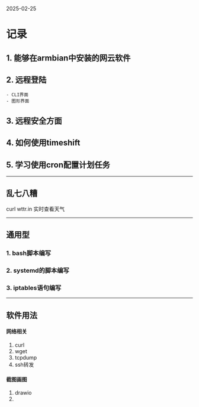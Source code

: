 2025-02-25
# 记录
## 1. 能够在armbian中安装的网云软件
## 2. 远程登陆
    - CLI界面
    - 图形界面
## 3. 远程安全方面
## 4. 如何使用timeshift
## 5. 学习使用cron配置计划任务

---
## 乱七八糟
curl wttr.in 实时查看天气

---
## 通用型
### 1. bash脚本编写
### 2. systemd的脚本编写
### 3. iptables语句编写

---
## 软件用法
#### 网络相关
1. curl
2. wget 
3. tcpdump
4. ssh转发

#### 截图画图
1. drawio
2. 